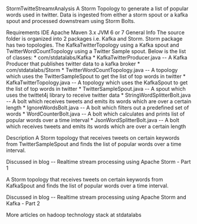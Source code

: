 StormTwitteStreamrAnalysis
A Storm Topology to generate a list of popular words used in twitter. Data is ingested from either a storm spout or a kafka spout and processed downstream using Storm Bolts.

Requirements
IDE
Apache Maven 3.x
JVM 6 or 7
General Info
The source folder is organized into 2 packages i.e. Kafka and Storm. Storm package has two topologies. The KafkaTwitterTopology using a Kafka spout and TwitterWordCountTopology using a Twitter Sample spout. Below is the list of classes: * com/stdatalabs/Kafka * KafkaTwitterProducer.java -- A Kafka Producer that publishes twitter data to a kafka broker * com/stdatalabs/Storm * TwitterWordCountTopology.java -- A topology which uses the TwitterSampleSpout to get the list of top words in twitter * KafkaTwitterTopology.java -- A topology which uses the KafkaSpout to get the list of top words in twitter * TwitterSampleSpout.java -- A spout which uses the twittet4j library to receive twitter data * StringWordSplitterBolt.java -- A bolt which receives tweets and emits its words which are over a certain length * IgnoreWordsBolt.java -- A bolt which filters out a predefined set of words * WordCounterBolt.java -- A bolt which calculates and prints list of popular words over a time interval * JsonWordSplitterBolt.java -- A bolt which receives tweets and emits its words which are over a certain length

Description
A Storm topology that receives tweets on certain keywords from TwitterSampleSpout and finds the list of popular words over a time interval.

Discussed in blog -- Realtime stream processing using Apache Storm - Part 1

A Storm topology that receives tweets on certain keywords from KafkaSpout and finds the list of popular words over a time interval.

Discussed in blog -- Realtime stream processing using Apache Storm and Kafka - Part 2

More articles on hadoop technology stack at stdatalabs